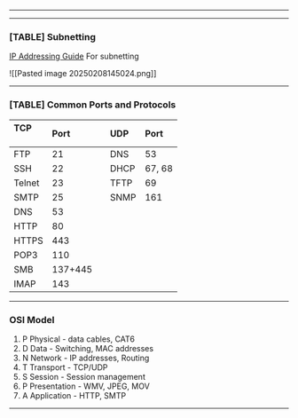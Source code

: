 
---



---
### [TABLE] Subnetting

[IP Addressing Guide](https://www.ipaddressguide.com/cidr) For subnetting

![[Pasted image 20250208145024.png]]

---
###  [TABLE] Common Ports and Protocols 

| **TCP<br>**<br> | **Port** |     | **UDP** | **Port** |
| :-------------- | :------- | :-- | :------ | :------- |
| FTP             | 21       |     | DNS     | 53       |
| SSH             | 22       |     | DHCP    | 67, 68   |
| Telnet          | 23       |     | TFTP    | 69       |
| SMTP            | 25       |     | SNMP    | 161      |
| DNS             | 53       |     |         |          |
| HTTP            | 80       |     |         |          |
| HTTPS           | 443      |     |         |          |
| POP3            | 110      |     |         |          |
| SMB             | 137+445  |     |         |          |
| IMAP            | 143      |     |         |          |

---

### OSI Model

1. P Physical - data cables, CAT6
2. D Data - Switching, MAC addresses
3. N  Network - IP addresses, Routing
4. T Transport - TCP/UDP
5. S Session - Session management
6. P Presentation - WMV, JPEG, MOV
7. A Application - HTTP, SMTP

---

